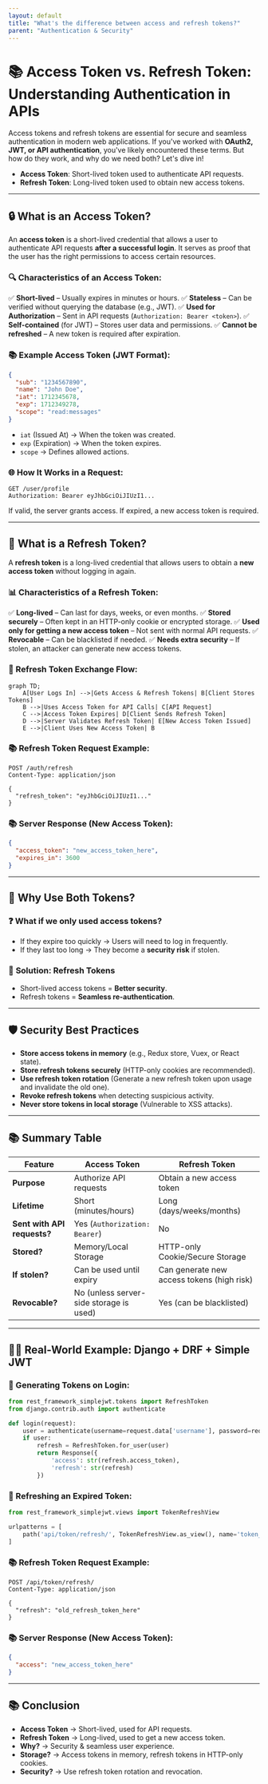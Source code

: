 ```yaml
---
layout: default
title: "What's the difference between access and refresh tokens?"
parent: "Authentication & Security"
---
```


# 📚 Access Token vs. Refresh Token: Understanding Authentication in APIs

Access tokens and refresh tokens are essential for secure and seamless authentication in modern web applications. If you've worked with **OAuth2, JWT, or API authentication**, you've likely encountered these terms. But how do they work, and why do we need both? Let's dive in!

- **Access Token**: Short-lived token used to authenticate API requests.
- **Refresh Token**: Long-lived token used to obtain new access tokens.

---

## 🔒 What is an Access Token?

An **access token** is a short-lived credential that allows a user to authenticate API requests **after a successful login**. It serves as proof that the user has the right permissions to access certain resources.

### 🔍 Characteristics of an Access Token:
✅ **Short-lived** – Usually expires in minutes or hours.
✅ **Stateless** – Can be verified without querying the database (e.g., JWT).
✅ **Used for Authorization** – Sent in API requests (`Authorization: Bearer <token>`).
✅ **Self-contained** (for JWT) – Stores user data and permissions.
✅ **Cannot be refreshed** – A new token is required after expiration.

### 📚 Example Access Token (JWT Format):
```json
{
  "sub": "1234567890",
  "name": "John Doe",
  "iat": 1712345678,
  "exp": 1712349278,
  "scope": "read:messages"
}
```
- `iat` (Issued At) → When the token was created.
- `exp` (Expiration) → When the token expires.
- `scope` → Defines allowed actions.

### 🌐 How It Works in a Request:
```http
GET /user/profile
Authorization: Bearer eyJhbGciOiJIUzI1...
```
If valid, the server grants access. If expired, a new access token is required.

---

## 🔐 What is a Refresh Token?

A **refresh token** is a long-lived credential that allows users to obtain a **new access token** without logging in again.

### 📊 Characteristics of a Refresh Token:
✅ **Long-lived** – Can last for days, weeks, or even months.
✅ **Stored securely** – Often kept in an HTTP-only cookie or encrypted storage.
✅ **Used only for getting a new access token** – Not sent with normal API requests.
✅ **Revocable** – Can be blacklisted if needed.
✅ **Needs extra security** – If stolen, an attacker can generate new access tokens.

### 🔄 Refresh Token Exchange Flow:

```mermaid
graph TD;
    A[User Logs In] -->|Gets Access & Refresh Tokens| B[Client Stores Tokens]
    B -->|Uses Access Token for API Calls| C[API Request]
    C -->|Access Token Expires| D[Client Sends Refresh Token]
    D -->|Server Validates Refresh Token| E[New Access Token Issued]
    E -->|Client Uses New Access Token| B
```

### 📚 Refresh Token Request Example:
```http
POST /auth/refresh
Content-Type: application/json

{
  "refresh_token": "eyJhbGciOiJIUzI1..."
}
```
### 📚 Server Response (New Access Token):
```json
{
  "access_token": "new_access_token_here",
  "expires_in": 3600
}
```

---

## 🔨 Why Use Both Tokens?

### ❓ **What if we only used access tokens?**
- If they expire too quickly → Users will need to log in frequently.
- If they last too long → They become a **security risk** if stolen.

### 💪 **Solution: Refresh Tokens**
- Short-lived access tokens = **Better security**.
- Refresh tokens = **Seamless re-authentication**.

---

## 🛡️ Security Best Practices

- **Store access tokens in memory** (e.g., Redux store, Vuex, or React state).
- **Store refresh tokens securely** (HTTP-only cookies are recommended).
- **Use refresh token rotation** (Generate a new refresh token upon usage and invalidate the old one).
- **Revoke refresh tokens** when detecting suspicious activity.
- **Never store tokens in local storage** (Vulnerable to XSS attacks).

---

## 📚 Summary Table

| Feature          | Access Token | Refresh Token |
|-----------------|--------------|--------------|
| **Purpose**         | Authorize API requests | Obtain a new access token |
| **Lifetime**       | Short (minutes/hours) | Long (days/weeks/months) |
| **Sent with API requests?** | Yes (`Authorization: Bearer`) | No |
| **Stored?**         | Memory/Local Storage | HTTP-only Cookie/Secure Storage |
| **If stolen?**      | Can be used until expiry | Can generate new access tokens (high risk) |
| **Revocable?**      | No (unless server-side storage is used) | Yes (can be blacklisted) |

---

## 👩‍💻 Real-World Example: Django + DRF + Simple JWT

### 📑 Generating Tokens on Login:
```python
from rest_framework_simplejwt.tokens import RefreshToken
from django.contrib.auth import authenticate

def login(request):
    user = authenticate(username=request.data['username'], password=request.data['password'])
    if user:
        refresh = RefreshToken.for_user(user)
        return Response({
            'access': str(refresh.access_token),
            'refresh': str(refresh)
        })
```

### 📑 Refreshing an Expired Token:
```python
from rest_framework_simplejwt.views import TokenRefreshView

urlpatterns = [
    path('api/token/refresh/', TokenRefreshView.as_view(), name='token_refresh'),
]
```

### 📚 Refresh Token Request Example:
```http
POST /api/token/refresh/
Content-Type: application/json

{
  "refresh": "old_refresh_token_here"
}
```
### 📚 Server Response (New Access Token):
```json
{
  "access": "new_access_token_here"
}
```

---

## 📚 Conclusion
- **Access Token** → Short-lived, used for API requests.
- **Refresh Token** → Long-lived, used to get a new access token.
- **Why?** → Security & seamless user experience.
- **Storage?** → Access tokens in memory, refresh tokens in HTTP-only cookies.
- **Security?** → Use refresh token rotation and revocation.


